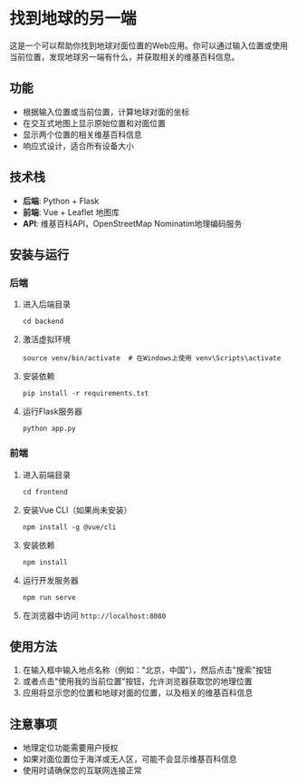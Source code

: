 # 找到地球的另一端

这是一个可以帮助你找到地球对面位置的Web应用。你可以通过输入位置或使用当前位置，发现地球另一端有什么，并获取相关的维基百科信息。

## 功能

- 根据输入位置或当前位置，计算地球对面的坐标
- 在交互式地图上显示原始位置和对面位置
- 显示两个位置的相关维基百科信息
- 响应式设计，适合所有设备大小

## 技术栈

- **后端**: Python + Flask
- **前端**: Vue + Leaflet 地图库
- **API**: 维基百科API，OpenStreetMap Nominatim地理编码服务

## 安装与运行

### 后端

1. 进入后端目录
   ```
   cd backend
   ```

2. 激活虚拟环境
   ```
   source venv/bin/activate  # 在Windows上使用 venv\Scripts\activate
   ```

3. 安装依赖
   ```
   pip install -r requirements.txt
   ```

4. 运行Flask服务器
   ```
   python app.py
   ```

### 前端

1. 进入前端目录
   ```
   cd frontend
   ```

2. 安装Vue CLI（如果尚未安装）
   ```
   npm install -g @vue/cli
   ```

3. 安装依赖
   ```
   npm install
   ```

4. 运行开发服务器
   ```
   npm run serve
   ```

5. 在浏览器中访问 `http://localhost:8080`

## 使用方法

1. 在输入框中输入地点名称（例如："北京，中国"），然后点击"搜索"按钮
2. 或者点击"使用我的当前位置"按钮，允许浏览器获取您的地理位置
3. 应用将显示您的位置和地球对面的位置，以及相关的维基百科信息

## 注意事项

- 地理定位功能需要用户授权
- 如果对面位置位于海洋或无人区，可能不会显示维基百科信息
- 使用时请确保您的互联网连接正常 